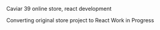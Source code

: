 Caviar 39 online store, react development

Converting original store project to React
Work in Progress